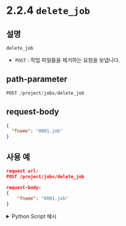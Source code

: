 ﻿# 2.2.4 `delete_job`

## 설명

`delete_job`

- `POST` : 작업 파일들을 제거하는 요청을 보냅니다.

## path-parameter

```python
POST /project/jobs/delete_job
```

## request-body

```json
{
  "fname": "0001.job"
}
```

## 사용 예

```json
request url:
POST /project/jobs/delete_job

request-body: 
{
	"fname": "0001.job"
}
```
<details><summary>Python Script 예시</summary>

```python
# test.py
import requests 

def post_delete_job(file_name: str = "0001.job") -> int:
    base_url       = 'http://192.168.1.150:8888'
    path_parameter = '/project/jobs/delete_job'
    head           = {'Content-Type': 'application/json; charset=utf-8'}
    body           = {"fname": file_name}
 
    response = requests.post(url = base_url + path_parameter, headers = head, json = body)
 
    return response.status_code

print(f"response: {post_delete_job('0002.job')}")
```
```sh
$python test.py
response: 200 
```
</details>
